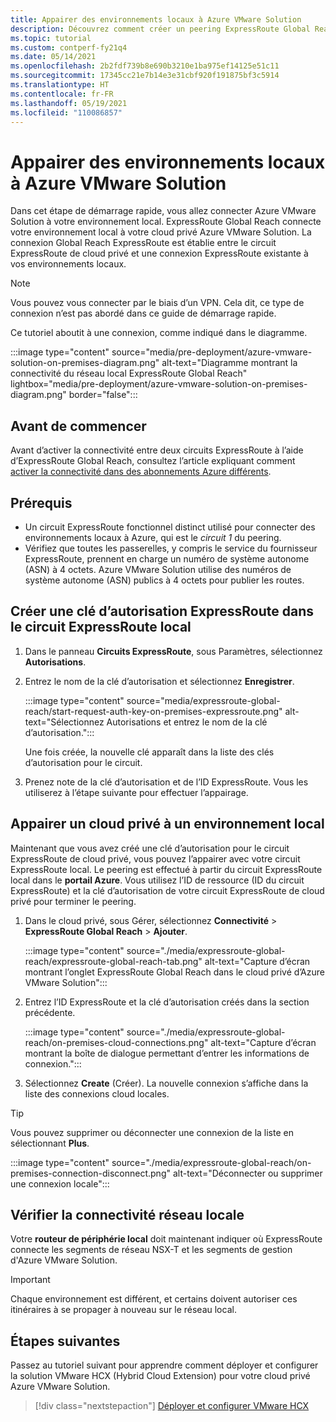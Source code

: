 ```yaml
---
title: Appairer des environnements locaux à Azure VMware Solution
description: Découvrez comment créer un peering ExpressRoute Global Reach à un cloud privé dans Azure VMware Solution.
ms.topic: tutorial
ms.custom: contperf-fy21q4
ms.date: 05/14/2021
ms.openlocfilehash: 2b2fdf739b8e690b3210e1ba975ef14125e51c11
ms.sourcegitcommit: 17345cc21e7b14e3e31cbf920f191875bf3c5914
ms.translationtype: HT
ms.contentlocale: fr-FR
ms.lasthandoff: 05/19/2021
ms.locfileid: "110086857"
---
```

# <a name="peer-on-premises-environments-to-azure-vmware-solution"></a>Appairer des environnements locaux à Azure VMware Solution

Dans cet étape de démarrage rapide, vous allez connecter Azure VMware Solution à votre environnement local. ExpressRoute Global Reach connecte votre environnement local à votre cloud privé Azure VMware Solution. La connexion Global Reach ExpressRoute est établie entre le circuit ExpressRoute de cloud privé et une connexion ExpressRoute existante à vos environnements locaux. 


>[!NOTE]
>Vous pouvez vous connecter par le biais d’un VPN. Cela dit, ce type de connexion n’est pas abordé dans ce guide de démarrage rapide.

Ce tutoriel aboutit à une connexion, comme indiqué dans le diagramme.

:::image type="content" source="media/pre-deployment/azure-vmware-solution-on-premises-diagram.png" alt-text="Diagramme montrant la connectivité du réseau local ExpressRoute Global Reach" lightbox="media/pre-deployment/azure-vmware-solution-on-premises-diagram.png" border="false":::


## <a name="before-you-begin"></a>Avant de commencer

Avant d’activer la connectivité entre deux circuits ExpressRoute à l’aide d’ExpressRoute Global Reach, consultez l’article expliquant comment [activer la connectivité dans des abonnements Azure différents](../expressroute/expressroute-howto-set-global-reach-cli.md#enable-connectivity-between-expressroute-circuits-in-different-azure-subscriptions).  

## <a name="prerequisites"></a>Prérequis
- Un circuit ExpressRoute fonctionnel distinct utilisé pour connecter des environnements locaux à Azure, qui est le _circuit 1_ du peering.
- Vérifiez que toutes les passerelles, y compris le service du fournisseur ExpressRoute, prennent en charge un numéro de système autonome (ASN) à 4 octets. Azure VMware Solution utilise des numéros de système autonome (ASN) publics à 4 octets pour publier les routes.


## <a name="create-an-expressroute-auth-key-in-the-on-premises-expressroute-circuit"></a>Créer une clé d’autorisation ExpressRoute dans le circuit ExpressRoute local

1. Dans le panneau **Circuits ExpressRoute**, sous Paramètres, sélectionnez **Autorisations**.

1. Entrez le nom de la clé d’autorisation et sélectionnez **Enregistrer**.

   :::image type="content" source="media/expressroute-global-reach/start-request-auth-key-on-premises-expressroute.png" alt-text="Sélectionnez Autorisations et entrez le nom de la clé d’autorisation.":::

   Une fois créée, la nouvelle clé apparaît dans la liste des clés d’autorisation pour le circuit.

1. Prenez note de la clé d’autorisation et de l’ID ExpressRoute. Vous les utiliserez à l’étape suivante pour effectuer l’appairage.

## <a name="peer-private-cloud-to-on-premises"></a>Appairer un cloud privé à un environnement local 
Maintenant que vous avez créé une clé d’autorisation pour le circuit ExpressRoute de cloud privé, vous pouvez l’appairer avec votre circuit ExpressRoute local. Le peering est effectué à partir du circuit ExpressRoute local dans le **portail Azure**. Vous utilisez l’ID de ressource (ID du circuit ExpressRoute) et la clé d’autorisation de votre circuit ExpressRoute de cloud privé pour terminer le peering.

1. Dans le cloud privé, sous Gérer, sélectionnez **Connectivité** > **ExpressRoute Global Reach** > **Ajouter**.

    :::image type="content" source="./media/expressroute-global-reach/expressroute-global-reach-tab.png" alt-text="Capture d’écran montrant l’onglet ExpressRoute Global Reach dans le cloud privé d’Azure VMware Solution":::

1. Entrez l’ID ExpressRoute et la clé d’autorisation créés dans la section précédente.

   :::image type="content" source="./media/expressroute-global-reach/on-premises-cloud-connections.png" alt-text="Capture d’écran montrant la boîte de dialogue permettant d’entrer les informations de connexion.":::   

1. Sélectionnez **Create** (Créer). La nouvelle connexion s’affiche dans la liste des connexions cloud locales.

>[!TIP]
>Vous pouvez supprimer ou déconnecter une connexion de la liste en sélectionnant **Plus**.  
>
>:::image type="content" source="./media/expressroute-global-reach/on-premises-connection-disconnect.png" alt-text="Déconnecter ou supprimer une connexion locale":::


## <a name="verify-on-premises-network-connectivity"></a>Vérifier la connectivité réseau locale

Votre **routeur de périphérie local** doit maintenant indiquer où ExpressRoute connecte les segments de réseau NSX-T et les segments de gestion d'Azure VMware Solution.

>[!IMPORTANT]
>Chaque environnement est différent, et certains doivent autoriser ces itinéraires à se propager à nouveau sur le réseau local.  

## <a name="next-steps"></a>Étapes suivantes
Passez au tutoriel suivant pour apprendre comment déployer et configurer la solution VMware HCX (Hybrid Cloud Extension) pour votre cloud privé Azure VMware Solution.

> [!div class="nextstepaction"]
> [Déployer et configurer VMware HCX](tutorial-deploy-vmware-hcx.md)


<!-- LINKS - external-->

<!-- LINKS - internal -->
